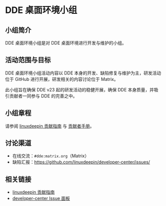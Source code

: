 # DDE 桌面环境小组

## 小组简介

DDE 桌面环境小组是对 DDE 桌面环境进行开发与维护的小组。

## 活动范围与目标

DDE 桌面环境小组活动内容以 DDE 本身的开发、缺陷修复与维护为主，研发活动位于 GitHub 进行开展，研发相关的内容讨论位于 Matrix。

此小组旨在确保 DDE v23 起的研发活动的稳健开展，确保 DDE 本身质量，并吸引贡献者一同参与 DDE 的完善之中。

## 小组章程

请参阅 [linuxdeepin 贡献指南](https://wiki.deepin.org/linuxdeepin%20贡献指南) 与 [贡献者手册](https://wiki.deepin.org/贡献者手册)。

## 讨论渠道

- 在线交流：`#dde:matrix.org`（Matrix）
- 缺陷汇报：https://github.com/linuxdeepin/developer-center/issues/

## 相关链接

- [linuxdeepin 贡献指南](https://wiki.deepin.org/linuxdeepin%20贡献指南)
- [developer-center Issue 面板](https://github.com/linuxdeepin/developer-center/issues/)
